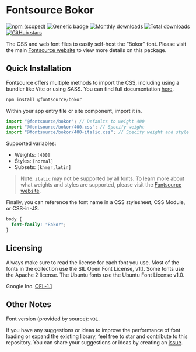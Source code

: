 # Fontsource Bokor

[![npm (scoped)](https://img.shields.io/npm/v/@fontsource/bokor?color=brightgreen)](https://www.npmjs.com/package/@fontsource/bokor) [![Generic badge](https://img.shields.io/badge/fontsource-passing-brightgreen)](https://github.com/fontsource/fontsource) [![Monthly downloads](https://badgen.net/npm/dm/@fontsource/bokor)](https://github.com/fontsource/fontsource) [![Total downloads](https://badgen.net/npm/dt/@fontsource/bokor)](https://github.com/fontsource/fontsource) [![GitHub stars](https://img.shields.io/github/stars/fontsource/fontsource.svg?style=social&label=Star)](https://github.com/fontsource/fontsource/stargazers)

The CSS and web font files to easily self-host the “Bokor” font. Please visit the main [Fontsource website](https://fontsource.org/fonts/bokor) to view more details on this package.

## Quick Installation

Fontsource offers multiple methods to import the CSS, including using a bundler like Vite or using SASS. You can find full documentation [here](https://fontsource.org/docs/getting-started/introduction).

```javascript
npm install @fontsource/bokor
```

Within your app entry file or site component, import it in.

```javascript
import "@fontsource/bokor"; // Defaults to weight 400
import "@fontsource/bokor/400.css"; // Specify weight
import "@fontsource/bokor/400-italic.css"; // Specify weight and style
```

Supported variables:
- Weights: `[400]`
- Styles: `[normal]`
- Subsets: `[khmer,latin]`

> Note: `italic` may not be supported by all fonts. To learn more about what weights and styles are supported, please visit the [Fontsource website](https://fontsource.org/fonts/bokor).

Finally, you can reference the font name in a CSS stylesheet, CSS Module, or CSS-in-JS.

```css
body {
  font-family: "Bokor";
}
```

## Licensing
Always make sure to read the license for each font you use. Most of the fonts in the collection use the SIL Open Font License, v1.1. Some fonts use the Apache 2 license. The Ubuntu fonts use the Ubuntu Font License v1.0.

Google Inc.
[OFL-1.1](http://scripts.sil.org/OFL)

## Other Notes
Font version (provided by source): `v31`.

If you have any suggestions or ideas to improve the performance of font loading or expand the existing library, feel free to star and contribute to this repository. You can share your suggestions or ideas by creating an [issue](https://github.com/fontsource/fontsource/issues).